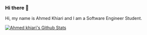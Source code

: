 ### Hi there 👋 
Hi, my name is Ahmed Khiari and I am a Software Engineer Student.



[![Ahmed khiari's Github Stats](https://github-readme-stats.vercel.app/api?username=Ahmedkr5&show_icons=true&theme=dracula)](https://github.com/Ahmedkr5/github-readme-stats)




[linkedin]: https://www.linkedin.com/in/ahmedkr/
